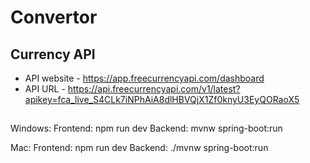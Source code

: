 # Convertor

## Currency API

- API website - https://app.freecurrencyapi.com/dashboard
- API URL - https://api.freecurrencyapi.com/v1/latest?apikey=fca_live_S4CLk7iNPhAiA8dlHBVQjX1Zf0knyU3EyQORaoX5

##

Windows:
Frontend: npm run dev
Backend: mvnw spring-boot:run

Mac:
Frontend: npm run dev
Backend: ./mvnw spring-boot:run
